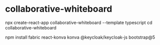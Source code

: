 # collaborative-whiteboard

npx create-react-app collaborative-whiteboard --template typescript
cd collaborative-whiteboard

npm install fabric react-konva konva @keycloak/keycloak-js bootstrap@5


